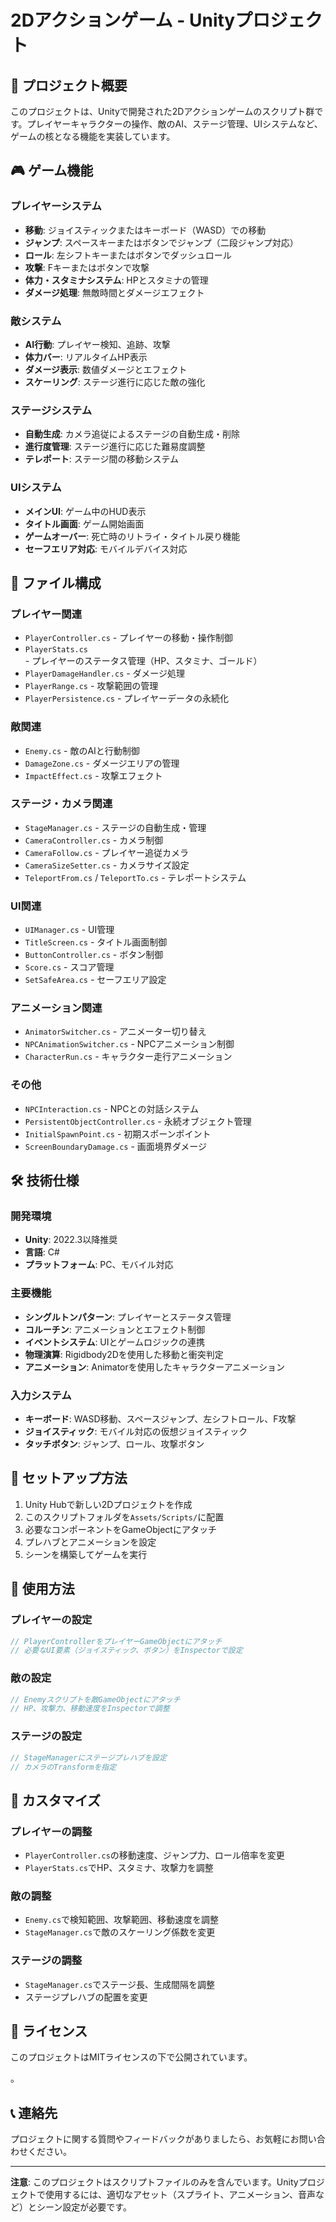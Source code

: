 # 2Dアクションゲーム - Unityプロジェクト

## 📖 プロジェクト概要

このプロジェクトは、Unityで開発された2Dアクションゲームのスクリプト群です。プレイヤーキャラクターの操作、敵のAI、ステージ管理、UIシステムなど、ゲームの核となる機能を実装しています。

## 🎮 ゲーム機能

### プレイヤーシステム
- **移動**: ジョイスティックまたはキーボード（WASD）での移動
- **ジャンプ**: スペースキーまたはボタンでジャンプ（二段ジャンプ対応）
- **ロール**: 左シフトキーまたはボタンでダッシュロール
- **攻撃**: Fキーまたはボタンで攻撃
- **体力・スタミナシステム**: HPとスタミナの管理
- **ダメージ処理**: 無敵時間とダメージエフェクト

### 敵システム
- **AI行動**: プレイヤー検知、追跡、攻撃
- **体力バー**: リアルタイムHP表示
- **ダメージ表示**: 数値ダメージとエフェクト
- **スケーリング**: ステージ進行に応じた敵の強化

### ステージシステム
- **自動生成**: カメラ追従によるステージの自動生成・削除
- **進行度管理**: ステージ進行に応じた難易度調整
- **テレポート**: ステージ間の移動システム

### UIシステム
- **メインUI**: ゲーム中のHUD表示
- **タイトル画面**: ゲーム開始画面
- **ゲームオーバー**: 死亡時のリトライ・タイトル戻り機能
- **セーフエリア対応**: モバイルデバイス対応

## 📁 ファイル構成

### プレイヤー関連
- `PlayerController.cs` - プレイヤーの移動・操作制御
- `PlayerStats.cs` - プレイヤーのステータス管理（HP、スタミナ、ゴールド）
- `PlayerDamageHandler.cs` - ダメージ処理
- `PlayerRange.cs` - 攻撃範囲の管理
- `PlayerPersistence.cs` - プレイヤーデータの永続化

### 敵関連
- `Enemy.cs` - 敵のAIと行動制御
- `DamageZone.cs` - ダメージエリアの管理
- `ImpactEffect.cs` - 攻撃エフェクト

### ステージ・カメラ関連
- `StageManager.cs` - ステージの自動生成・管理
- `CameraController.cs` - カメラ制御
- `CameraFollow.cs` - プレイヤー追従カメラ
- `CameraSizeSetter.cs` - カメラサイズ設定
- `TeleportFrom.cs` / `TeleportTo.cs` - テレポートシステム

### UI関連
- `UIManager.cs` - UI管理
- `TitleScreen.cs` - タイトル画面制御
- `ButtonController.cs` - ボタン制御
- `Score.cs` - スコア管理
- `SetSafeArea.cs` - セーフエリア設定

### アニメーション関連
- `AnimatorSwitcher.cs` - アニメーター切り替え
- `NPCAnimationSwitcher.cs` - NPCアニメーション制御
- `CharacterRun.cs` - キャラクター走行アニメーション

### その他
- `NPCInteraction.cs` - NPCとの対話システム
- `PersistentObjectController.cs` - 永続オブジェクト管理
- `InitialSpawnPoint.cs` - 初期スポーンポイント
- `ScreenBoundaryDamage.cs` - 画面境界ダメージ

## 🛠️ 技術仕様

### 開発環境
- **Unity**: 2022.3以降推奨
- **言語**: C#
- **プラットフォーム**: PC、モバイル対応

### 主要機能
- **シングルトンパターン**: プレイヤーとステータス管理
- **コルーチン**: アニメーションとエフェクト制御
- **イベントシステム**: UIとゲームロジックの連携
- **物理演算**: Rigidbody2Dを使用した移動と衝突判定
- **アニメーション**: Animatorを使用したキャラクターアニメーション

### 入力システム
- **キーボード**: WASD移動、スペースジャンプ、左シフトロール、F攻撃
- **ジョイスティック**: モバイル対応の仮想ジョイスティック
- **タッチボタン**: ジャンプ、ロール、攻撃ボタン

## 🚀 セットアップ方法

1. Unity Hubで新しい2Dプロジェクトを作成
2. このスクリプトフォルダを`Assets/Scripts/`に配置
3. 必要なコンポーネントをGameObjectにアタッチ
4. プレハブとアニメーションを設定
5. シーンを構築してゲームを実行

## 📝 使用方法

### プレイヤーの設定
```csharp
// PlayerControllerをプレイヤーGameObjectにアタッチ
// 必要なUI要素（ジョイスティック、ボタン）をInspectorで設定
```

### 敵の設定
```csharp
// Enemyスクリプトを敵GameObjectにアタッチ
// HP、攻撃力、移動速度をInspectorで調整
```

### ステージの設定
```csharp
// StageManagerにステージプレハブを設定
// カメラのTransformを指定
```

## 🔧 カスタマイズ

### プレイヤーの調整
- `PlayerController.cs`の移動速度、ジャンプ力、ロール倍率を変更
- `PlayerStats.cs`でHP、スタミナ、攻撃力を調整

### 敵の調整
- `Enemy.cs`で検知範囲、攻撃範囲、移動速度を調整
- `StageManager.cs`で敵のスケーリング係数を変更

### ステージの調整
- `StageManager.cs`でステージ長、生成間隔を調整
- ステージプレハブの配置を変更

## 📄 ライセンス

このプロジェクトはMITライセンスの下で公開されています。

。

## 📞 連絡先

プロジェクトに関する質問やフィードバックがありましたら、お気軽にお問い合わせください。

---

**注意**: このプロジェクトはスクリプトファイルのみを含んでいます。Unityプロジェクトで使用するには、適切なアセット（スプライト、アニメーション、音声など）とシーン設定が必要です。 
